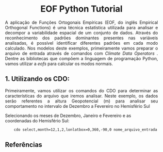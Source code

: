 <h1 align="center"> EOF Python Tutorial </h1>

<p align="justify"> 
  A aplicação de Funções Ortogonais Empíricas (EOF, do inglês Empirical Orthogonal Functions) é uma técnica estatística utilizada para analisar e decompor a variabilidade espacial de um conjunto de dados. Através do reconhecimento dos padrões dominantes presentes nas variáveis analisadas, é possível identificar diferentes padrões em cada modo calculado. Nos modelos deste exemplos, primeiramente vamos preparar o arquivo de entrada através de comandos com <i> Climate Data Operators </i>. Dentre as bibliotecas que compõem a linguagem de programação Python, vamos utilizar a <i> eofs </i> para calcular os modos normais.
  
 <h2> 1. Utilizando os CDO: </h2>
 <p align="justify"> Primeiramente, vamos utilizar os comandos do CDO para determinar as características do arquivo que iremos analisar. Neste exemplo, os dados serão referentes a altura Geopotencial (m) para analisar seu comportamento no intervalo de Dezembro a Fevereiro no Hemisfério Sul </p>
 <p>
Selecionando os meses de Dezembro, Janeiro e Fevereiro e as coordenadas do Hemisfério Sul:
</p>
  
``` bash
    cdo select,month=12,1,2,lonlatbox=0,360,-90,0 nome_arquivo_entrada.nc nome_arquivo_saida.nc
```

  
  <h2> Referências </h2>
   

